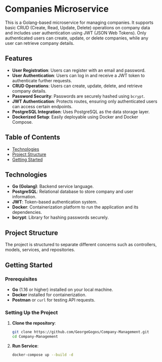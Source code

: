 # Companies Microservice

This is a Golang-based microservice for managing companies. It supports basic CRUD (Create, Read, Update, Delete) operations on company data and includes user authentication using JWT (JSON Web Tokens). Only authenticated users can create, update, or delete companies, while any user can retrieve company details.

## Features

- **User Registration**: Users can register with an email and password.
- **User Authentication**: Users can log in and receive a JWT token to authenticate further requests.
- **CRUD Operations**: Users can create, update, delete, and retrieve company details.
- **Password Security**: Passwords are securely hashed using `bcrypt`.
- **JWT Authentication**: Protects routes, ensuring only authenticated users can access certain endpoints.
- **PostgreSQL Integration**: Uses PostgreSQL as the data storage layer.
- **Dockerized Setup**: Easily deployable using Docker and Docker Compose.

## Table of Contents

- [Technologies](#technologies)
- [Project Structure](#project-structure)
- [Getting Started](#getting-started)

## Technologies

- **Go (Golang)**: Backend service language.
- **PostgreSQL**: Relational database to store company and user information.
- **JWT**: Token-based authentication system.
- **Docker**: Containerization platform to run the application and its dependencies.
- **bcrypt**: Library for hashing passwords securely.

## Project Structure

The project is structured to separate different concerns such as controllers, models, services, and repositories.


## Getting Started

### Prerequisites

- **Go** (1.16 or higher) installed on your local machine.
- **Docker** installed for containerization.
- **Postman** or `curl` for testing API requests.

### Setting Up the Project

1. **Clone the repository**:

   ```bash
   git clone https://github.com/GeorgeGogos/Company-Management.git
   cd Company-Management

2. **Run Service**:

    ```bash
    docker-compose up --build -d 
